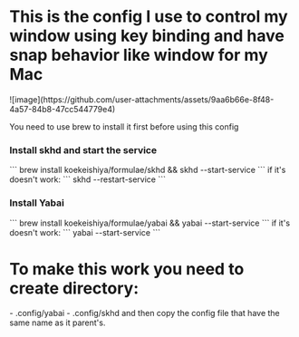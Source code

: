 <h1>This is the config I use to control my window using key binding and have snap behavior like window for my Mac</h1>
![image](https://github.com/user-attachments/assets/9aa6b66e-8f48-4a57-84b8-47cc544779e4)
<p>You need to use brew to install it first before using this config</p>
<h3>Install skhd and start the service </h3>
```
brew install koekeishiya/formulae/skhd && skhd --start-service
```
if it's doesn't work:
```
skhd --restart-service
```
<h3>Install Yabai</h3>
```
brew install koekeishiya/formulae/yabai && yabai --start-service
```
if it's doesn't work:
```
yabai --start-service
```

<h1>To make this work you need to create directory:</h1>
- .config/yabai
- .config/skhd
and then copy the config file that have the same name as it parent's.
